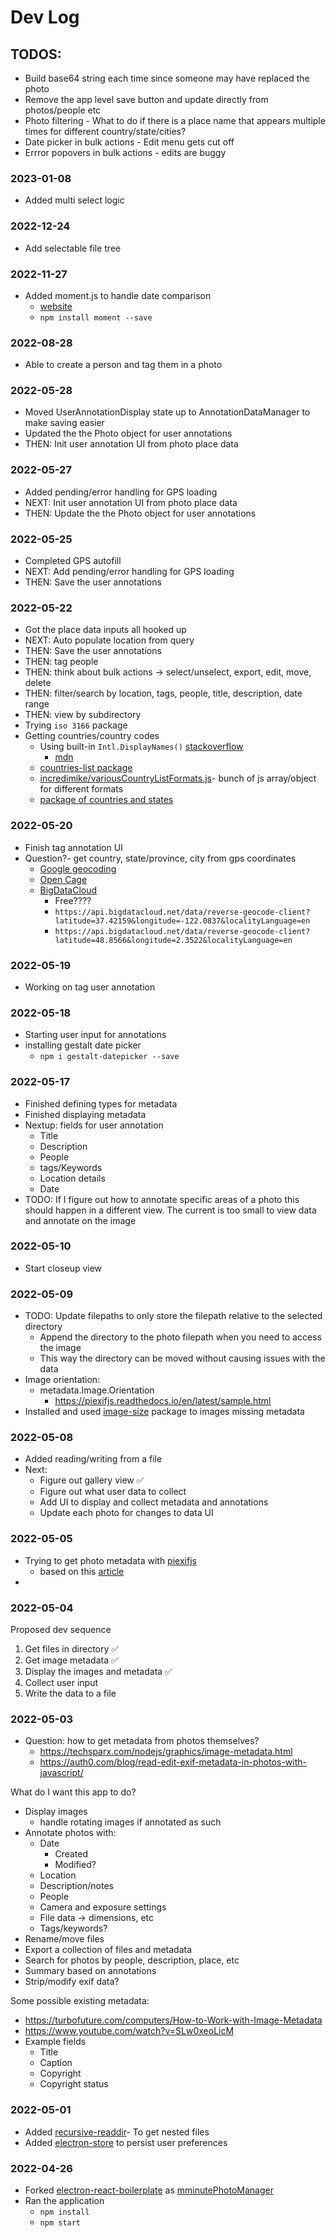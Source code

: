 # Dev Log

## TODOS:
- Build base64 string each time since someone may have replaced the photo
- Remove the app level save button and update directly from photos/people etc
- Photo filtering - What to do if there is a place name that appears multiple times for different country/state/cities?
- Date picker in bulk actions - Edit menu gets cut off
- Errror popovers in bulk actions - edits are buggy

### 2023-01-08
- Added multi select logic

### 2022-12-24
- Add selectable file tree

### 2022-11-27
- Added moment.js to handle date comparison
  - [website](https://momentjs.com/)
  - `npm install moment --save`

### 2022-08-28
- Able to create a person and tag them in a photo

### 2022-05-28
- Moved UserAnnotationDisplay state up to AnnotationDataManager to make saving easier
- Updated the the Photo object for user annotations
- THEN: Init user annotation UI from photo place data

### 2022-05-27
- Added pending/error handling for GPS loading
- NEXT: Init user annotation UI from photo place data
- THEN: Update the the Photo object for user annotations

### 2022-05-25
- Completed GPS autofill
- NEXT: Add pending/error handling for GPS loading
- THEN: Save the user annotations


### 2022-05-22
- Got the place data inputs all hooked up
- NEXT: Auto populate location from query
- THEN: Save the user annotations
- THEN: tag people
- THEN: think about bulk actions -> select/unselect, export, edit, move, delete
- THEN: filter/search by location, tags, people, title, description, date range
- THEN: view by subdirectory
- Trying `iso 3166` package
- Getting countries/country codes
  - Using built-in `Intl.DisplayNames()` [stackoverflow](https://stackoverflow.com/questions/29919596/how-do-i-get-a-list-of-countries-in-my-website)
    - [mdn](https://developer.mozilla.org/en-US/docs/Web/JavaScript/Reference/Global_Objects/Intl/DisplayNames/DisplayNames)
  - [countries-list package](https://www.npmjs.com/package/countries-list)
  - [incredimike/variousCountryListFormats.js](https://gist.github.com/incredimike/1469814)- bunch of js array/object for different formats
  - [package of countries and states](https://www.npmjs.com/package/iso3166-2-db)


### 2022-05-20
- Finish tag annotation UI
- Question?- get country, state/province, city from gps coordinates
  - [Google geocoding](https://developers.google.com/maps/documentation/javascript/geocoding?hl=en)
  - [Open Cage](https://opencagedata.com/pricing)
  - [BigDataCloud](https://www.bigdatacloud.com/blog/convert-getcurrentposition-free-reversegeocoding-api)
    - Free????
    - `https://api.bigdatacloud.net/data/reverse-geocode-client?latitude=37.42159&longitude=-122.0837&localityLanguage=en`
    - `https://api.bigdatacloud.net/data/reverse-geocode-client?latitude=48.8566&longitude=2.3522&localityLanguage=en`

### 2022-05-19
- Working on tag user annotation

### 2022-05-18
- Starting user input for annotations
- installing gestalt date picker
  - `npm i gestalt-datepicker --save`

### 2022-05-17
- Finished defining types for metadata
- Finished displaying metadata
- Nextup: fields for user annotation
  - Title
  - Description
  - People
  - tags/Keywords
  - Location details
  - Date
- TODO: If I figure out how to annotate specific areas of a photo this should happen in a different view. The current <PhotoView /> is too small to view data and annotate on the image

### 2022-05-10
- Start closeup view

### 2022-05-09
- TODO: Update filepaths to only store the filepath relative to the selected directory
  - Append the directory to the photo filepath when you need to access the image
  - This way the directory can be moved without causing issues with the data
- Image orientation:
  - metadata.Image.Orientation
    - https://piexifjs.readthedocs.io/en/latest/sample.html
- Installed and used [image-size](https://www.npmjs.com/package/image-size) package to images missing metadata

### 2022-05-08
- Added reading/writing from a file
- Next:
  - Figure out gallery view ✅
  - Figure out what user data to collect
  - Add UI to display and collect metadata and annotations
  - Update each photo for changes to data UI
### 2022-05-05
- Trying to get photo metadata with [piexifjs](https://github.com/hMatoba/piexifjs)
  - based on this [article](https://auth0.com/blog/read-edit-exif-metadata-in-photos-with-javascript/#The--Piexifjs--Library)
- 

### 2022-05-04
Proposed dev sequence
1. Get files in directory ✅
2. Get image metadata ✅
3. Display the images and metadata ✅
4. Collect user input
5. Write the data to a file
### 2022-05-03
- Question: how to get metadata from photos themselves?
  - https://techsparx.com/nodejs/graphics/image-metadata.html
  - https://auth0.com/blog/read-edit-exif-metadata-in-photos-with-javascript/


What do I want this app to do?
- Display images
  - handle rotating images if annotated as such
- Annotate photos with:
  - Date
    - Created
    - Modified?
  - Location
  - Description/notes
  - People
  - Camera and exposure settings
  - File data -> dimensions, etc
  - Tags/keywords?
- Rename/move files
- Export a collection of files and metadata
- Search for photos by people, description, place, etc
- Summary based on annotations
- Strip/modify exif data?

Some possible existing metadata:
- https://turbofuture.com/computers/How-to-Work-with-Image-Metadata
- https://www.youtube.com/watch?v=SLw0xeoLicM
- Example fields
  - Title
  - Caption
  - Copyright
  - Copyright status

### 2022-05-01
- Added [recursive-readdir](https://www.npmjs.com/package/recursive-readdir)- To get nested files
- Added [electron-store](https://www.npmjs.com/package/electron-store) to persist user preferences

### 2022-04-26
- Forked [electron-react-boilerplate](https://github.com/electron-react-boilerplate/electron-react-boilerplate) as [mminutePhotoManager](https://github.com/mminute/mminutePhotoManager)
- Ran the application
  - `npm install`
  - `npm start`
